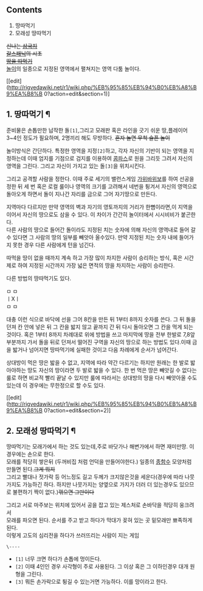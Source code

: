 ## Contents

    

1. 땅따먹기 
2. 모래성 땅따먹기 

  
<del>신나는 [삼국지](%EC%82%BC%EA%B5%AD%EC%A7%80.md)</del>  
<del>[갈스패닉](%EA%B0%88%EC%8A%A4%ED%8C%A8%EB%8B%89.md)의 시초</del>  
<del>[땅을 따먹기](%EC%84%B9%EB%93%9C%EB%A6%BD.md)</del>  
[놀이](%EB%86%80%EC%9D%B4.md)의 일종으로 지정된 영역에서 펼쳐지는 영역 다툼 놀이다.

[[edit](http://rigvedawiki.net/r1/wiki.php/%EB%95%85%EB%94%B0%EB%A8%B9%EA%B8%B
0?action=edit&section=1)]

## 1. 땅따먹기 ¶

준비물은 손톱만한 납작한 돌`[1]`,그리고 모래판 혹은 라인을 긋기 쉬운 땅,플레이어 3~4인 정도가 필요하며, 2명끼리 해도 무방하다.
<del>혼자 놀면 무척 슬픈 놀이</del>

  

놀이방식은 간단하다. 특정한 영역을 지정`[2]`하고, 각자 자신의 기반이 되는 영역을 지정하는데 이때 엄지를 기점으로 검지를 이용하여
[콤파스](%EC%BD%A4%ED%8C%8C%EC%8A%A4.md)로 원을 그리듯 그려서 자신의 영역을 그린다. 그리고 자신이 가지고
있는 돌`[3]`을 위치시킨다.

  

그리고 공격할 사람을 정한다. 이때 주로 세기의 밸런스게임
[가위바위보](%EA%B0%80%EC%9C%84%EB%B0%94%EC%9C%84%EB%B3%B4.md)를 하여 선공을 정한 뒤 세 번
혹은 로컬 룰이나 영역의 크기를 고려해서 네번을 튕겨서 자신의 영역으로 돌아오게 하면서 돌이 지나간 자리를 금으로 그어 자기땅으로 만든다.

  

지역마다 다르지만 만약 영역의 벽과 자기의 영토까지의 거리가 한뼘이라면,이 지역을 이어서 자신의 땅으로도 삼을 수 있다. 이 차이가 간간히
놀이터에서 시시비비가 붙곤한다.  
다른 사람의 땅으로 들어간 돌이라도 지정된 치는 숫자에 의해 자신의 영역내로 들어 갈 수 있다면 그 사람의 땅의 일부를 빼앗아 올수있다.
만약 지정된 치는 숫자 내에 들어가지 못한 경우 다른 사람에게 턴을 넘긴다.

  

따먹을 땅이 없을 때까지 계속 하고 가장 많이 차지한 사람이 승리하는 방식, 혹은 시간제로 하여 지정된 시간까지 가장 넓은 면적의 땅을
차지하는 사람이 승리한다.

  

다른 방법의 땅따먹기도 있다.

  

ㅁ ㅁ  
ㅣXㅣ  
ㅁ ㅁ

  

대충 이런 식으로 바닥에 선을 그어 8칸을 만든 뒤 1부터 8까지 숫자를 쓴다. 그 뒤 돌을 던져 칸 안에 넣은 뒤 그 칸을 밟지 않고
끝까지 간 뒤 다시 돌아오면 그 칸을 먹게 되는 것이다. 혹은 1부터 8까지 차례대로 위에 방법을 쓰고 마지막에 땅을 전부 한발로
7,8앞부분까지 가서 돌을 뒤로 던져서 떨어진 구역을 자신의 땅으로 하는 방법도 있다.이때 금을 밟거나 넘어지면 땅따먹기에 실패한 것이고
다음 차례에게 순서가 넘어간다.

  

상대방이 먹은 땅은 밟을 수 없고, 지역에 따라 약간 다르기는 하지만 원래는 한 발로 밟아야하는 땅도 자신의 땅이라면 두 발로 밟을 수
있다. 한 번 먹은 땅은 빼앗길 수 없다는 룰로 하면 비교적 빨리 끝날 수 있지만 룰에 따라서는 상대방의 땅을 다시 빼앗아올 수도 있는데 이
경우에는 무한정으로 할 수도 있다.

[[edit](http://rigvedawiki.net/r1/wiki.php/%EB%95%85%EB%94%B0%EB%A8%B9%EA%B8%B
0?action=edit&section=2)]

## 2. 모래성 땅따먹기 ¶

땅따먹기는 모래가에서 하는 것도 있는데,주로 바닷가나 해변가에서 하면 재미만땅. 이경우에는 손으로 한다.  
모래를 적당히 쌓은뒤 (두꺼비집 처럼 언덕을 만들어야한다.) 일종의 [종함수](%EC%A2%85%20%ED%95%A8%EC%88%98.md) 모양처럼 만들면 된다.<del>그게 뭐지</del>  
그리고 빨대나 젓가락 등 어느정도 길고 두께가 크지않은것을 세운다(경우에 따라 나뭇가지도 가능하긴 하다. 하지만 나뭇가지는 양옆으로 가지가
더러 더 있는경우도 있으므로 불편하기 짝이 없다.)<del>꺾으면 그만이다</del>

  

그리고 서로 마주보는 위치에 있어서 공을 잡고 있는 제스처로 손바닥을 적당히 웅크려서  
모래를 파오면 된다. 순서를 주고 받고 하다가 막대가 꽂혀 있는 곳 밑모래만 뾰족하게 된다.  
이렇게 고도의 심리전을 하다가 쓰러뜨리는 사람이 지는 게임

`\----`

  * `[1]` 너무 크면 하다가 손톱에 멍이든다.
  * `[2]` 이때 4인인 경우 사각형이 주로 사용된다. 그 이상 혹은 그 이하인경우 대개 원형을 그린다.
  * `[3]` 뭐든 손가락으로 튕길 수 있는거면 가능하다. 이를 망이라고 한다.

